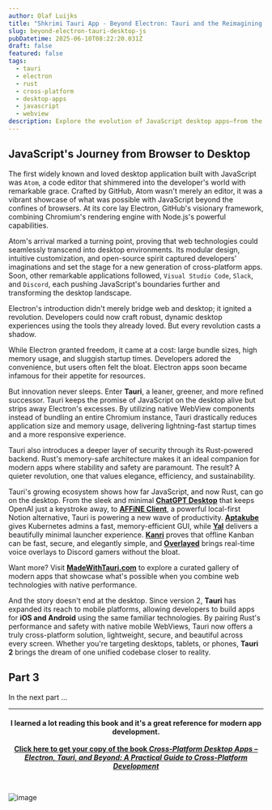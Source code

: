 ```yaml
---
author: Olaf Luijks
title: "Shkrimi Tauri App - Beyond Electron: Tauri and the Reimagining of Desktop JavaScript"
slug: beyond-electron-tauri-desktop-js
pubDatetime: 2025-06-10T08:22:20.031Z
draft: false
featured: false
tags:
  - tauri
  - electron
  - rust
  - cross-platform
  - desktop-apps
  - javascript
  - webview
description: Explore the evolution of JavaScript desktop apps—from the rise of Electron and Atom to the lean, secure future made possible by Tauri and Rust. A developer-focused journey into modern cross-platform development.
---
```


## JavaScript's Journey from Browser to Desktop

The first widely known and loved desktop application built with JavaScript was `Atom`, a code editor that shimmered into the developer's world with remarkable grace. Crafted by GitHub, Atom wasn't merely an editor, it was a vibrant showcase of what was possible with JavaScript beyond the confines of browsers. At its core lay Electron, GitHub's visionary framework, combining Chromium's rendering engine with Node.js's powerful capabilities.

Atom's arrival marked a turning point, proving that web technologies could seamlessly transcend into desktop environments. Its modular design, intuitive customization, and open-source spirit captured developers' imaginations and set the stage for a new generation of cross-platform apps. Soon, other remarkable applications followed, `Visual Studio Code`, `Slack`, and `Discord`, each pushing JavaScript's boundaries further and transforming the desktop landscape.

Electron's introduction didn't merely bridge web and desktop; it ignited a revolution. Developers could now craft robust, dynamic desktop experiences using the tools they already loved. But every revolution casts a shadow.

While Electron granted freedom, it came at a cost: large bundle sizes, high memory usage, and sluggish startup times. Developers adored the convenience, but users often felt the bloat. Electron apps soon became infamous for their appetite for resources.

But innovation never sleeps. Enter **Tauri**, a leaner, greener, and more refined successor. Tauri keeps the promise of JavaScript on the desktop alive but strips away Electron's excesses. By utilizing native WebView components instead of bundling an entire Chromium instance, Tauri drastically reduces application size and memory usage, delivering lightning-fast startup times and a more responsive experience.

Tauri also introduces a deeper layer of security through its Rust-powered backend. Rust's memory-safe architecture makes it an ideal companion for modern apps where stability and safety are paramount. The result? A quieter revolution, one that values elegance, efficiency, and sustainability.

Tauri's growing ecosystem shows how far JavaScript, and now Rust, can go on the desktop. From the sleek and minimal **[ChatGPT Desktop](https://github.com/flaviodelgrosso/chatgpt-desktop-app-tauri)** that keeps OpenAI just a keystroke away, to **[AFFiNE Client](https://madewithtauri.com/submissions/affine-client)**, a powerful local-first Notion alternative, Tauri is powering a new wave of productivity. **[Aptakube](https://aptakube.com)** gives Kubernetes admins a fast, memory-efficient GUI, while **[Yal](https://madewithtauri.com/submissions/yal)** delivers a beautifully minimal launcher experience. **[Kanri](https://www.kanriapp.com)** proves that offline Kanban can be fast, secure, and elegantly simple, and **[Overlayed](https://overlayed.dev)** brings real-time voice overlays to Discord gamers without the bloat.

Want more? Visit [**MadeWithTauri.com**](https://madewithtauri.com) to explore a curated gallery of modern apps that showcase what's possible when you combine web technologies with native performance.

And the story doesn't end at the desktop. Since version 2, **Tauri** has expanded its reach to mobile platforms, allowing developers to build apps for **iOS and Android** using the same familiar technologies. By pairing Rust's performance and safety with native mobile WebViews, Tauri now offers a truly cross-platform solution, lightweight, secure, and beautiful across every screen. Whether you're targeting desktops, tablets, or phones, **Tauri 2** brings the dream of one unified codebase closer to reality.

## Part 3

In the next part ...

---

<h4 style="text-align: center; padding-bottom: 26px;">
I learned a lot reading this book and it's a great reference for modern app development.<br /><br />
<a 
  href="https://amzn.to/43s2EFU" target="_blank">Click here to get your copy of the book <em>Cross-Platform Desktop Apps – Electron, Tauri, and Beyond: A Practical Guide to Cross-Platform Development</em>
</a>
</h4>

![image](@/assets/images/cross-platform-apps.jpg)
